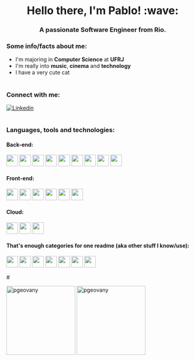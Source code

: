 <h1 align="center">Hello there, I'm Pablo! :wave:</h1>
<h3 align="center">A passionate Software Engineer from Rio.</h3>

<h3> Some info/facts about me:</h3>

- I'm majoring in **Computer Science** at **UFRJ**
- I'm really into **music**, **cinema** and **technology**
- I have a very cute cat
#
<h3 align="left">Connect with me:</h3>

[![Linkedin](https://img.shields.io/badge/LinkedIn-0077B5?style=for-the-badge&logo=linkedin&logoColor=white)](https://www.linkedin.com/in/pablo-souza/)

#
<div>
<h3 align="left">Languages, tools and technologies:</h3>
<h4 align="left">Back-end:</h3>
<p align="left">
 <img src="https://img.shields.io/badge/JavaScript-F7DF1E?style=for-the-badge&logo=JavaScript&logoColor=white" height="30px"/>
 <img src="https://img.shields.io/badge/TypeScript-007ACC?style=for-the-badge&logo=typescript&logoColor=white" height="30px"/>
 <img src="https://img.shields.io/badge/Express.js-404D59?style=for-the-badge" height="30px"/>
 <img src="https://img.shields.io/badge/Node.js-43853D?style=for-the-badge&logo=node.js&logoColor=white" height="30px"/>
 <img src="https://img.shields.io/badge/PostgreSQL-316192?style=for-the-badge&logo=postgresql&logoColor=white" height="30px"/>
 <img src="https://img.shields.io/badge/MongoDB-4EA94B?style=for-the-badge&logo=mongodb&logoColor=white" height="30px"/>
 <img src="https://img.shields.io/badge/Prisma-3982CE?style=for-the-badge&logo=Prisma&logoColor=white" height="30px"/>
 <img src="https://img.shields.io/badge/json%20web%20tokens-323330?style=for-the-badge&logo=json-web-tokens&logoColor=pink"  height="30" >
 <img src="https://img.shields.io/badge/Jest-323330?style=for-the-badge&logo=Jest&logoColor=white" height="30px"/>
</p>
<h4 align="left">Front-end:</h3>
  <p align="left">
    <img src="https://img.shields.io/badge/HTML5-E34F26?style=for-the-badge&logo=html5&logoColor=white" height="30px"/>
    <img src="https://img.shields.io/badge/CSS3-1572B6?style=for-the-badge&logo=css3&logoColor=white" height="30px"/>
    <img src="https://img.shields.io/badge/JavaScript-F7DF1E?style=for-the-badge&logo=JavaScript&logoColor=white" height="30px"/>
    <img src="https://img.shields.io/badge/React-20232A?style=for-the-badge&logo=react&logoColor=61DAFB" height="30px"/>
    <img src="https://img.shields.io/badge/styled--components-DB7093?style=for-the-badge&logo=styled-components&logoColor=white" height="30px"/>
    <img src="https://img.shields.io/badge/Vite-B73BFE?style=for-the-badge&logo=vite&logoColor=FFD62E" height="30px"/>
  </p>
<div/>

<h4 align="left">Cloud:</h4>
<p align="left">
  <img src="https://img.shields.io/badge/Amazon_AWS-FF9900?style=for-the-badge&logo=amazonaws&logoColor=white" height="30px"/>
  <img src="https://img.shields.io/badge/Vercel-000000?style=for-the-badge&logo=vercel&logoColor=white" height="30px"/>
  <img src="https://img.shields.io/badge/Heroku-430098?style=for-the-badge&logo=heroku&logoColor=white" height="30px"/>
</p>

<h4 align="left">That's enough categories for one readme  (aka other stuff I know/use):</h4>
<p align="left">
  <img src="https://img.shields.io/badge/docker-%230db7ed.svg?style=for-the-badge&logo=docker&logoColor=white" height="30px"/>
  <img src="https://img.shields.io/badge/eslint-3A33D1?style=for-the-badge&logo=eslint&logoColor=white" height="30px"/>
  <img src="https://img.shields.io/badge/prettier-1A2C34?style=for-the-badge&logo=prettier&logoColor=F7BA3E" height="30px"/>
  <img src="https://img.shields.io/badge/C-00599C?style=for-the-badge&logo=c&logoColor=white" height="30px"/>
  <img src="https://img.shields.io/badge/Fedora-294172?style=for-the-badge&logo=fedora&logoColor=white" height="30px"/>
  <img src="https://img.shields.io/badge/Visual_Studio_Code-0078D4?style=for-the-badge&logo=visual%20studio%20code&logoColor=white" height="30px"/>
  <img src="https://img.shields.io/badge/Trello-0052CC?style=for-the-badge&logo=trello&logoColor=white" height="30px"/>  
</p>
#
<p align="left">
  <img height="180px" src="https://github-readme-stats.vercel.app/api/top-langs?username=pgeovany&show_icons=true&theme=algolia&locale=en&layout=compact" alt="pgeovany" />

<img height="180px" src="https://github-readme-stats.vercel.app/api?username=pgeovany&show_icons=true&theme=algolia&locale=en" alt="pgeovany" />
<p/>

